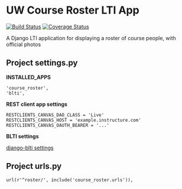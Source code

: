 # UW Course Roster LTI App

[![Build Status](https://github.com/uw-it-aca/course-roster-lti/workflows/Build%2C%20Test%20and%20Deploy/badge.svg?branch=main)](https://github.com/uw-it-aca/course-roster-lti/actions)
[![Coverage Status](https://coveralls.io/repos/github/uw-it-aca/course-roster-lti/badge.svg?branch=main)](https://coveralls.io/github/uw-it-aca/course-roster-lti?branch=main)

A Django LTI application for displaying a roster of course people, with official photos

Project settings.py
------------------

**INSTALLED_APPS**

    'course_roster',
    'blti',

**REST client app settings**

    RESTCLIENTS_CANVAS_DAO_CLASS = 'Live'
    RESTCLIENTS_CANVAS_HOST = 'example.instructure.com'
    RESTCLIENTS_CANVAS_OAUTH_BEARER = '...'

**BLTI settings**

[django-blti settings](https://github.com/uw-it-aca/django-blti#project-settingspy)

Project urls.py
---------------
    url(r'^roster/', include('course_roster.urls')),
